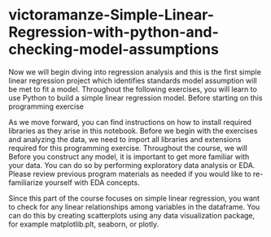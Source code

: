 # victoramanze-Simple-Linear-Regression-with-python-and-checking-model-assumptions
Now we will begin diving into regression analysis and this is the first simple linear regression project which identifies standards model assumption will be met to fit a model.
Throughout the following exercises, you will learn to use Python to build a simple linear regression model. Before starting on this programming exercise

As we move forward, you can find instructions on how to install required libraries as they arise in this notebook. Before we begin with the exercises and analyzing the data, we need to import all libraries and extensions required for this programming exercise. Throughout the course, we will
Before you construct any model, it is important to get more familiar with your data. You can do so by performing exploratory data analysis or EDA. Please review previous program materials as needed if you would like to re-familiarize yourself with EDA concepts.

Since this part of the course focuses on simple linear regression, you want to check for any linear relationships among variables in the dataframe. You can do this by creating scatterplots using any data visualization package, for example matplotlib.plt, seaborn, or plotly.
